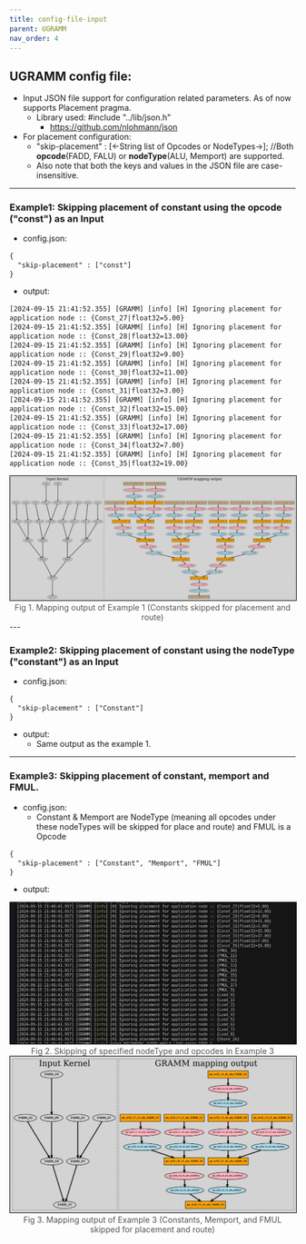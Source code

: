 ```yaml
---
title: config-file-input
parent: UGRAMM
nav_order: 4
---
```


## UGRAMM config file:

- Input JSON file support for configuration related parameters. As of now supports Placement pragma.
    - Library used: #include "../lib/json.h"
        - https://github.com/nlohmann/json
- For placement configuration:
    - "skip-placement" : [<-String list of Opcodes or NodeTypes->]; //Both **opcode**(FADD, FALU) or **nodeType**(ALU, Memport) are supported.
    - Also note that both the keys and values in the JSON file are case-insensitive.

---

### Example1: Skipping placement of constant using the opcode ("const") as an Input

- config.json:
```
{
  "skip-placement" : ["const"]
}
```
- output:
```
[2024-09-15 21:41:52.355] [GRAMM] [info] [H] Ignoring placement for application node :: {Const_27|float32=5.00} 
[2024-09-15 21:41:52.355] [GRAMM] [info] [H] Ignoring placement for application node :: {Const_28|float32=13.00} 
[2024-09-15 21:41:52.355] [GRAMM] [info] [H] Ignoring placement for application node :: {Const_29|float32=9.00} 
[2024-09-15 21:41:52.355] [GRAMM] [info] [H] Ignoring placement for application node :: {Const_30|float32=11.00} 
[2024-09-15 21:41:52.355] [GRAMM] [info] [H] Ignoring placement for application node :: {Const_31|float32=3.00} 
[2024-09-15 21:41:52.355] [GRAMM] [info] [H] Ignoring placement for application node :: {Const_32|float32=15.00} 
[2024-09-15 21:41:52.355] [GRAMM] [info] [H] Ignoring placement for application node :: {Const_33|float32=17.00} 
[2024-09-15 21:41:52.355] [GRAMM] [info] [H] Ignoring placement for application node :: {Const_34|float32=7.00} 
[2024-09-15 21:41:52.355] [GRAMM] [info] [H] Ignoring placement for application node :: {Const_35|float32=19.00} 
```
<div style="text-align: center;">
    <img src="assets/e1.jpeg" alt="Fig 1. Mapping output of example 1 (Constants skipped for placement and route)" style="border: 1px solid black; width: 550px;">
    <figcaption style="font-size: 14px; color: #555;">Fig 1. Mapping output of Example 1 (Constants skipped for placement and route)</figcaption>
</div>
---

### Example2: Skipping placement of constant using the nodeType ("constant") as an Input
- config.json:
```
{
  "skip-placement" : ["Constant"]
}
```
- output:
    - Same output as the example 1. 

---

### Example3: Skipping placement of constant, memport and FMUL.
- config.json:
    - Constant & Memport are NodeType (meaning all opcodes under these nodeTypes will be skipped for place and route) and FMUL is a Opcode 
```
{
  "skip-placement" : ["Constant", "Memport", "FMUL"]
}
```
- output:
<div style="text-align: center;">
    <img src="assets/e21.jpeg" alt="Fig 2. Skipping of specified nodeType and opcodes in Example3" style="border: 1px solid black; width: 550px;">
    <figcaption style="font-size: 14px; color: #555;">Fig 2. Skipping of specified nodeType and opcodes in Example 3</figcaption>
</div>

<div style="text-align: center;">
    <img src="assets/e22.jpeg" alt="Fig 3. Mapping output of Example 3 (Constants, Memport, and FMUL skipped for placement and route)" style="border: 1px solid black; width: 550px;">
    <figcaption style="font-size: 14px; color: #555;">Fig 3. Mapping output of Example 3 (Constants, Memport, and FMUL skipped for placement and route)</figcaption>
</div>
